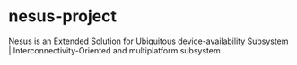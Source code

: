 # nesus-project
Nesus is an Extended Solution for Ubiquitous device-availability Subsystem  | Interconnectivity-Oriented and multiplatform subsystem

